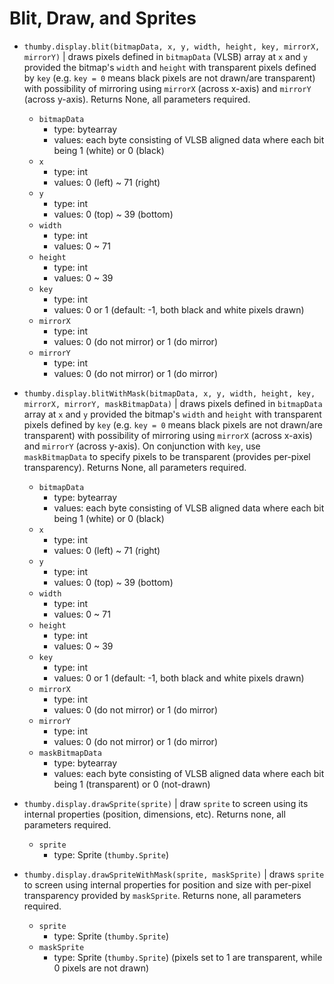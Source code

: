 # Blit, Draw, and Sprites


* `thumby.display.blit(bitmapData, x, y, width, height, key, mirrorX, mirrorY)` | draws pixels defined in `bitmapData` (VLSB) array at `x` and `y` provided the bitmap's `width` and `height` with transparent pixels defined by `key` (e.g. `key = 0` means black pixels are not drawn/are transparent) with possibility of mirroring using `mirrorX` (across x-axis) and `mirrorY` (across y-axis). Returns None, all parameters required.
    * `bitmapData`
        * type: bytearray
        * values: each byte consisting of VLSB aligned data where each bit being 1 (white) or 0 (black)
    * `x`
        * type: int
        * values: 0 (left) ~ 71 (right)
    * `y`
        * type: int
        * values: 0 (top) ~ 39 (bottom)
    * `width`
        * type: int
        * values: 0 ~ 71
    * `height`
        * type: int
        * values: 0 ~ 39
    * `key`
        * type: int
        * values: 0 or 1 (default: -1, both black and white pixels drawn)
    * `mirrorX`
        * type: int
        * values: 0 (do not mirror) or 1 (do mirror)
    * `mirrorY`
        * type: int
        * values: 0 (do not mirror) or 1 (do mirror)
* `thumby.display.blitWithMask(bitmapData, x, y, width, height, key, mirrorX, mirrorY, maskBitmapData)` | draws pixels defined in `bitmapData` array at `x` and `y` provided the bitmap's `width` and `height` with transparent pixels defined by `key` (e.g. `key = 0` means black pixels are not drawn/are transparent) with possibility of mirroring using `mirrorX` (across x-axis) and `mirrorY` (across y-axis). On conjunction with `key`, use `maskBitmapData` to specify pixels to be transparent (provides per-pixel transparency). Returns None, all parameters required.
    * `bitmapData`
        * type: bytearray
        * values: each byte consisting of VLSB aligned data where each bit being 1 (white) or 0 (black)
    * `x`
        * type: int
        * values: 0 (left) ~ 71 (right)
    * `y`
        * type: int
        * values: 0 (top) ~ 39 (bottom)
    * `width`
        * type: int
        * values: 0 ~ 71
    * `height`
        * type: int
        * values: 0 ~ 39
    * `key`
        * type: int
        * values: 0 or 1 (default: -1, both black and white pixels drawn)
    * `mirrorX`
        * type: int
        * values: 0 (do not mirror) or 1 (do mirror)
    * `mirrorY`
        * type: int
        * values: 0 (do not mirror) or 1 (do mirror)
    * `maskBitmapData`
        * type: bytearray
        * values: each byte consisting of VLSB aligned data where each bit being 1 (transparent) or 0 (not-drawn)



* `thumby.display.drawSprite(sprite)` | draw `sprite` to screen using its internal properties (position, dimensions, etc). Returns none, all parameters required.
    * `sprite`
        * type: Sprite (`thumby.Sprite`)
* `thumby.display.drawSpriteWithMask(sprite, maskSprite)` | draws `sprite` to screen using internal properties for position and size with per-pixel transparency provided by `maskSprite`. Returns none, all parameters required.
    * `sprite`
        * type: Sprite (`thumby.Sprite`)
    * `maskSprite`
        * type: Sprite (`thumby.Sprite`) (pixels set to 1 are transparent, while 0 pixels are not drawn)